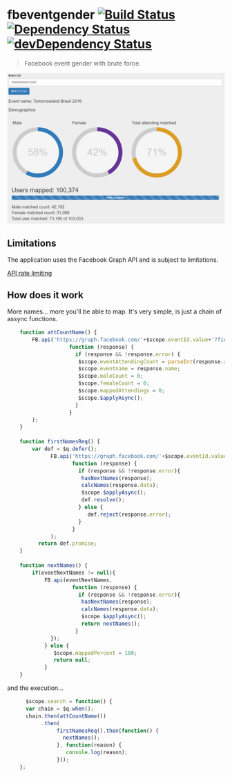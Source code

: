 # fbeventgender [![Build Status](https://travis-ci.org/deadkff01/fbeventgender.svg?branch=master)](https://travis-ci.org/deadkff01/fbeventgender) [![Dependency Status](https://david-dm.org/deadkff01/fbeventgender.svg)](https://david-dm.org/deadkff01/fbeventgender) [![devDependency Status](https://david-dm.org/deadkff01/fbeventgender/dev-status.svg)](https://david-dm.org/deadkff01/fbeventgender#info=devDependencies)

>Facebook event gender with brute force.

<img width="1038" src="images/fbeg.PNG" alt="screenshot"></a>

## Limitations 

The application uses the Facebook Graph API and is subject to limitations.

<a href="https://developers.facebook.com/docs/graph-api/advanced/rate-limiting" target="_blank">API rate limiting</a>

## How does it work

More names... more you'll be able to map.
It's very simple, is just a chain of assync functions.


```js
    function attCountName() {
        FB.api('https://graph.facebook.com/'+$scope.eventId.value+'?fields=attending_count,name',
                    function (response) {
                      if (response && !response.error) {
                       $scope.eventAttendingCount = parseInt(response.attending_count);
                       $scope.eventname = response.name;
                       $scope.maleCount = 0;
                       $scope.femaleCount = 0;
                       $scope.mappedAttendings = 0;
                       $scope.$applyAsync();
                      }
                    }
        );
    }
    
    function firstNamesReq() {
        var def = $q.defer();
              FB.api('https://graph.facebook.com/'+$scope.eventId.value+'/attending?pretty=0&limit='+1300,
                     function (response) {
                       if (response && !response.error){
                        hasNextNames(response);
                        calcNames(response.data);
                        $scope.$applyAsync(); 
                        def.resolve(); 
                       } else {
                          def.reject(response.error);
                       }
                     }
              );
          return def.promise;
    }

    function nextNames() {
        if(eventNextNames != null){
            FB.api(eventNextNames,
                     function (response) {
                       if (response && !response.error){
                        hasNextNames(response);
                        calcNames(response.data);
                        $scope.$applyAsync(); 
                        return nextNames();
                      } 
              });
            } else {
               $scope.mappedPercent = 100; 
               return null;
            }
    }
```

and the execution...

```js
	  $scope.search = function() {
      var chain = $q.when();
      chain.then(attCountName())
           .then(
                firstNamesReq().then(function() {
                  nextNames();
                }, function(reason) {
                   console.log(reason);
                }));
    };
```
